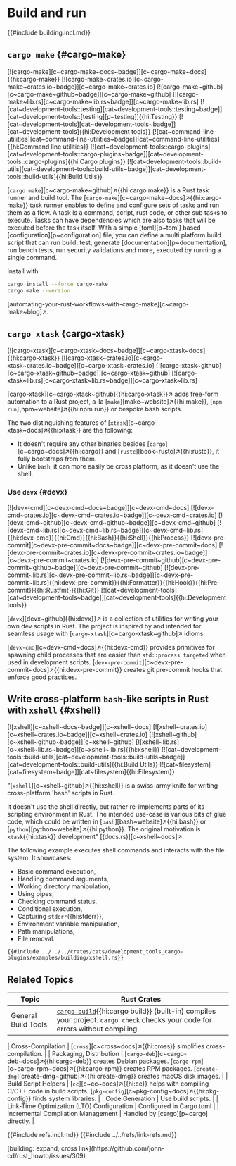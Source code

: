 # Build and run

{{#include building.incl.md}}

## `cargo make` {#cargo-make}

[![cargo-make][c~cargo-make~docs~badge]][c~cargo-make~docs]{{hi:cargo-make}}
[![cargo-make~crates.io][c~cargo-make~crates.io~badge]][c~cargo-make~crates.io]
[![cargo-make~github][c~cargo-make~github~badge]][c~cargo-make~github]
[![cargo-make~lib.rs][c~cargo-make~lib.rs~badge]][c~cargo-make~lib.rs]
[![cat~development-tools::testing][cat~development-tools::testing~badge]][cat~development-tools::[testing][p~testing]]{{hi:Testing}}
[![cat~development-tools][cat~development-tools~badge]][cat~development-tools]{{hi:Development tools}}
[![cat~command-line-utilities][cat~command-line-utilities~badge]][cat~command-line-utilities]{{hi:Command line utilities}}
[![cat~development-tools::cargo-plugins][cat~development-tools::cargo-plugins~badge]][cat~development-tools::cargo-plugins]{{hi:Cargo plugins}}
[![cat~development-tools::build-utils][cat~development-tools::build-utils~badge]][cat~development-tools::build-utils]{{hi:Build Utils}}

[`cargo make`][c~cargo-make~github]↗{{hi:cargo make}} is a Rust task runner and build tool. The [`cargo-make`][c~cargo-make~docs]↗{{hi:cargo-make}} task runner enables to define and configure sets of tasks and run them as a flow. A task is a command, script, rust code, or other sub tasks to execute. Tasks can have dependencies which are also tasks that will be executed before the task itself.
With a simple [toml][p~toml] based [configuration][p~configuration] file, you can define a multi platform build script that can run build, test, generate [documentation][p~documentation], run bench tests, run security validations and more, executed by running a single command.

Install with

```bash
cargo install --force cargo-make
cargo make --version
```

[automating-your-rust-workflows-with-cargo-make][c~cargo-make~blog]↗.

## `cargo xtask` {cargo-xtask}

[![cargo-xtask][c~cargo-xtask~docs~badge]][c~cargo-xtask~docs]{{hi:cargo-xtask}}
[![cargo-xtask~crates.io][c~cargo-xtask~crates.io~badge]][c~cargo-xtask~crates.io]
[![cargo-xtask~github][c~cargo-xtask~github~badge]][c~cargo-xtask~github]
[![cargo-xtask~lib.rs][c~cargo-xtask~lib.rs~badge]][c~cargo-xtask~lib.rs]

[cargo-xtask][c~cargo-xtask~github]{{hi:cargo-xtask}}↗ adds free-form automation to a Rust project, a-la [`make`][make~website]↗{{hi:make}}, [`npm run`][npm~website]↗{{hi:npm run}} or bespoke bash scripts.

The two distinguishing features of [`xtask`][c~cargo-xtask~docs]↗{{hi:xtask}} are the following:

- It doesn't require any other binaries besides [`cargo`][c~cargo~docs]↗{{hi:cargo}} and [`rustc`][book~rustc]↗{{hi:rustc}}, it fully bootstraps from them.
- Unlike `bash`, it can more easily be cross platform, as it doesn't use the shell.

### Use `devx` {#devx}

[![devx-cmd][c~devx-cmd~docs~badge]][c~devx-cmd~docs] [![devx-cmd~crates.io][c~devx-cmd~crates.io~badge]][c~devx-cmd~crates.io] [![devx-cmd~github][c~devx-cmd~github~badge]][c~devx-cmd~github] [![devx-cmd~lib.rs][c~devx-cmd~lib.rs~badge]][c~devx-cmd~lib.rs]{{hi:devx-cmd}}{{hi:Cmd}}{{hi:Bash}}{{hi:Shell}}{{hi:Process}} [![devx-pre-commit][c~devx-pre-commit~docs~badge]][c~devx-pre-commit~docs] [![devx-pre-commit~crates.io][c~devx-pre-commit~crates.io~badge]][c~devx-pre-commit~crates.io] [![devx-pre-commit~github][c~devx-pre-commit~github~badge]][c~devx-pre-commit~github] [![devx-pre-commit~lib.rs][c~devx-pre-commit~lib.rs~badge]][c~devx-pre-commit~lib.rs]{{hi:devx-pre-commit}}{{hi:Formatter}}{{hi:Hook}}{{hi:Pre-commit}}{{hi:Rustfmt}}{{hi:Git}} [![cat~development-tools][cat~development-tools~badge]][cat~development-tools]{{hi:Development tools}}

[`devx`][devx~github]{{hi:devx}}↗ is a collection of utilities for writing your own dev scripts in Rust. The project is inspired by and intended for seamless usage with [`cargo-xtask`][c~cargo-xtask~github]↗ idioms.

[`devx-cmd`][c~devx-cmd~docs]↗{{hi:devx-cmd}} provides primitives for spawning child processes that are easier than `std::process targeted` when used in development scripts. [`devx-pre-commit`][c~devx-pre-commit~docs]↗{{hi:devx-pre-commit}} creates git pre-commit hooks that enforce good practices.

## Write cross-platform `bash`-like scripts in Rust with `xshell` {#xshell}

[![xshell][c~xshell~docs~badge]][c~xshell~docs] [![xshell~crates.io][c~xshell~crates.io~badge]][c~xshell~crates.io] [![xshell~github][c~xshell~github~badge]][c~xshell~github] [![xshell~lib.rs][c~xshell~lib.rs~badge]][c~xshell~lib.rs]{{hi:xshell}} [![cat~development-tools::build-utils][cat~development-tools::build-utils~badge]][cat~development-tools::build-utils]{{hi:Build Utils}} [![cat~filesystem][cat~filesystem~badge]][cat~filesystem]{{hi:Filesystem}}

"[`xshell`][c~xshell~github]↗{{hi:xshell}} is a swiss-army knife for writing cross-platform 'bash' scripts in Rust.

It doesn't use the shell directly, but rather re-implements parts of its scripting environment in Rust. The intended use-case is various bits of glue code, which could be written in [`bash`][bash~website]↗{{hi:bash}} or [`python`][python~website]↗{{hi:python}}. The original motivation is `xtask`{{hi:xtask}} development" [(docs.rs)][c~xshell~docs]↗.

The following example executes shell commands and interacts with the file system. It showcases:

- Basic command execution,
- Handling command arguments,
- Working directory manipulation,
- Using pipes,
- Checking command status,
- Conditional execution,
- Capturing `stderr`{{hi:stderr}},
- Environment variable manipulation,
- Path manipulations,
- File removal.

```rust,editable
{{#include ../../../crates/cats/development_tools_cargo-plugins/examples/building/xshell.rs}}
```

## Related Topics

| Topic | Rust Crates |
|---|---|
| General Build Tools | [`cargo build`][book~cargo~cargo-build]{{hi:cargo build}} (built-in) compiles your project. `cargo check` checks your code for errors without compiling. |
[book~cargo~cargo-build]: https://doc.rust-lang.org/cargo/commands/cargo-build.html
| Cross-Compilation | [`cross`][c~cross~docs]↗{{hi:cross}} simplifies cross-compilation. |
| Packaging, Distribution | [`cargo-deb`][c~cargo-deb~docs]↗{{hi:cargo-deb}} creates Debian packages. [`cargo-rpm`][c~cargo-rpm~docs]↗{{hi:cargo-rpm}} creates RPM packages. [`create-dmg`][create-dmg~github]↗{{hi:create-dmg}} creates macOS disk images. |
| Build Script Helpers | [`cc`][c~cc~docs]↗{{hi:cc}} helps with compiling C/C++ code in build scripts. [`pkg-config`][c~pkg-config~docs]↗{{hi:pkg-config}} finds system libraries. |
| Code Generation | Use build scripts. |
| Link-Time Optimization (LTO) Configuration | Configured in Cargo.toml |
| Incremental Compilation Management | Handled by [cargo][p~cargo] directly. |

{{#include refs.incl.md}}
{{#include ../../refs/link-refs.md}}

<div class="hidden">
[building: expand; cross link](https://github.com/john-cd/rust_howto/issues/309)
</div>
